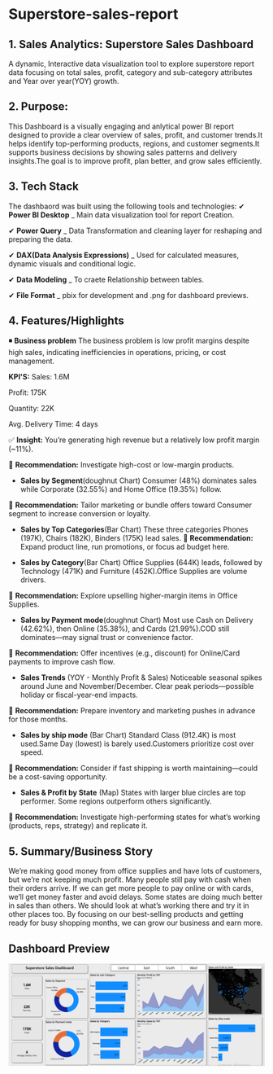 # Superstore-sales-report
## 1. Sales Analytics: Superstore Sales Dashboard
A dynamic, Interactive data visualization tool to explore superstore report data focusing on total sales, profit, category and sub-category attributes and Year over year(YOY) growth.

## 2. Purpose:
This Dashboard is a visually engaging and anlytical power BI report designed to provide a clear overview of sales, profit, and customer trends.It helps identify top-performing products, regions, and customer segments.It supports business decisions by showing sales patterns and delivery insights.The goal is to improve profit, plan better, and grow sales efficiently.

## 3. Tech Stack
The dashbaord was built using the following tools and technologies:
✔ **Power BI Desktop** _ Main data visualization tool for report Creation.

✔ **Power Query** _ Data Transformation and cleaning layer for reshaping and preparing the data.

✔ **DAX(Data Analysis Expressions)** _ Used for calculated measures, dynamic visuals and conditional logic.

✔ **Data Modeling** _ To craete Relationship between tables.

✔ **File Format** _ pbix for development and .png for dashboard previews.



## 4. Features/Highlights
 ◾ **Business problem**
The business problem is low profit margins despite high sales, indicating inefficiencies in operations, pricing, or cost management.

**KPI'S:**
Sales: 1.6M

Profit: 175K

Quantity: 22K

Avg. Delivery Time: 4 days

✅ **Insight:** You’re generating high revenue but a relatively low profit margin (~11%).

🔁 **Recommendation:** Investigate high-cost or low-margin products.

- **Sales by Segment**(doughnut Chart)
Consumer (48%) dominates sales while Corporate (32.55%) and Home Office (19.35%) follow.

🔁 **Recommendation:** Tailor marketing or bundle offers toward Consumer segment to increase conversion or loyalty.

- **Sales by Top Categories**(Bar Chart)
These three categories Phones (197K), Chairs (182K), Binders (175K) lead sales.
🔁 **Recommendation:** Expand product line, run promotions, or focus ad budget here.

- **Sales by Category**(Bar Chart)
Office Supplies (644K) leads, followed by Technology (471K) and Furniture (452K).Office Supplies are volume drivers.

🔁 **Recommendation:** Explore upselling higher-margin items in Office Supplies.

- **Sales by Payment mode**(doughnut Chart)
Most use Cash on Delivery (42.62%), then Online (35.38%), and Cards (21.99%).COD still dominates—may signal trust or convenience factor.

🔁 **Recommendation:** Offer incentives (e.g., discount) for Online/Card payments to improve cash flow.

- **Sales Trends** (YOY - Monthly Profit & Sales)
Noticeable seasonal spikes around June and November/December. Clear peak periods—possible holiday or fiscal-year-end impacts.

🔁 **Recommendation:** Prepare inventory and marketing pushes in advance for those months.

- **Sales by ship mode** (Bar Chart)
Standard Class (912.4K) is most used.Same Day (lowest) is barely used.Customers prioritize cost over speed.

🔁 **Recommendation:** Consider if fast shipping is worth maintaining—could be a cost-saving opportunity.

- **Sales & Profit by State** (Map)
States with larger blue circles are top performer. Some regions outperform others significantly.

🔁 **Recommendation:** Investigate high-performing states for what’s working (products, reps, strategy) and replicate it.


## 5. Summary/Business Story
We’re making good money from office supplies and have lots of customers, but we’re not keeping much profit. Many people still pay with cash when their orders arrive. If we can get more people to pay online or with cards, we’ll get money faster and avoid delays. Some states are doing much better in sales than others. We should look at what’s working there and try it in other places too. By focusing on our best-selling products and getting ready for busy shopping months, we can grow our business and earn more.

## Dashboard Preview
![Dashboard Preview](https://github.com/Humna241/Superstore-sales-report/blob/main/Sales%20report.PNG)
